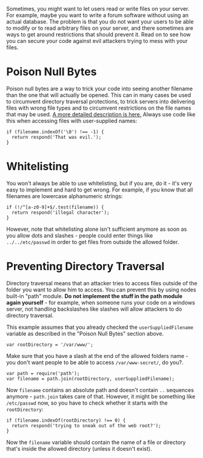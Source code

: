 Sometimes, you might want to let users read or write files on your server. For example, maybe you want to write a forum software without using an actual database. The problem is that you do not want your users to be able to modify or to read arbitrary files on your server, and there sometimes are ways to get around restrictions that should prevent it. Read on to see how you can secure your code against evil attackers trying to mess with your files.

Poison Null Bytes
=================
Poison null bytes are a way to trick your code into seeing another filename than the one that will actually be opened. This can in many cases be used to circumvent directory traversal protections, to trick servers into delivering files with wrong file types and to circumvent restrictions on the file names that may be used. [A more detailed description is here.](http://groups.google.com/group/nodejs/browse_thread/thread/51f66075e249d767/85f647474b564fde) Always use code like this when accessing files with user-supplied names:

    if (filename.indexOf('\0') !== -1) {
      return respond('That was evil.');
    }

Whitelisting
============
You won't always be able to use whitelisting, but if you are, do it - it's very easy to implement and hard to get wrong. For example, if you know that all filenames are lowercase alphanumeric strings:

    if (!/^[a-z0-9]+$/.test(filename)) {
      return respond('illegal character');
    }

However, note that whitelisting alone isn't sufficient anymore as soon as you allow dots and slashes - people could enter things like `../../etc/passwd` in order to get files from outside the allowed folder.

Preventing Directory Traversal
==============================
Directory traversal means that an attacker tries to access files outside of the folder you want to allow him to access. You can prevent this by using nodes built-in "path" module. **Do not implement the stuff in the path module again yourself** - for example, when someone runs your code on a windows server, not handling backslashes like slashes will allow attackers to do directory traversal.

This example assumes that you already checked the `userSuppliedFilename` variable as described in the "Poison Null Bytes" section above.

    var rootDirectory = '/var/www/';

Make sure that you have a slash at the end of the allowed folders name - you don't want people to be able to access `/var/www-secret/`, do you?.

    var path = require('path');
    var filename = path.join(rootDirectory, userSuppliedFilename);

Now `filename` contains an absolute path and doesn't contain `..` sequences anymore - `path.join` takes care of that. However, it might be something like `/etc/passwd` now, so you have to check whether it starts with the `rootDirectory`:

    if (filename.indexOf(rootDirectory) !== 0) {
      return respond('trying to sneak out of the web root?');
    }

Now the `filename` variable should contain the name of a file or directory that's inside the allowed directory (unless it doesn't exist).
